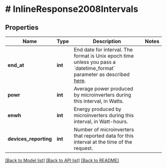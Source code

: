 # # InlineResponse2008Intervals

## Properties

Name | Type | Description | Notes
------------ | ------------- | ------------- | -------------
**end_at** | **int** | End date for interval. The format is Unix epoch time unless you pass a &#x60;datetime_format&#x60; parameter as described [here](https://developer.enphase.com/docs#Datetimes). |
**powr** | **int** | Average power produced by microinverters during this interval, in Watts. |
**enwh** | **int** | Energy produced by microinverters during this interval, in Watt-hours. |
**devices_reporting** | **int** | Number of microinverters that reported data for this interval at the time of the request. |

[[Back to Model list]](../../README.md#models) [[Back to API list]](../../README.md#endpoints) [[Back to README]](../../README.md)
